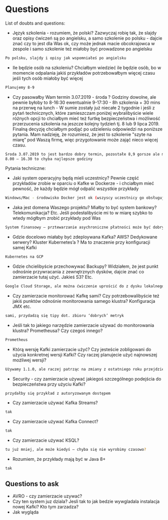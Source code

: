 # Questions

List of doubts and questions:

* Język szkolenia - rozumiem, że polski? Zazwyczaj robię tak, że slajdy oraz opisy ćwiczeń są po angielsku, a samo szkolenie po polsku - dajcie znać czy to jest dla Was ok, czy może jednak macie obcokrajowca w zespole i samo szkolenie też miałoby być prowadzone po angielsku

```sh
Po polsku, slajdy i opisy jak wspomniałeś po angielsku
```

* Ile będzie osób na szkoleniu? Chciałbym wiedzieć ile będzie osób, bo w momencie odpalania jakiś przykładów potrzebowałbym więcej czasu jeśli tych osób miałoby być więcej

```sh
Planujemy 8-9
```

* Czy pasowałby Wam termin 3.07.2019 - środa ? Godziny dowolne, ale pewnie byłoby to 8-16:30 ewentualnie 9-17:30 - 8h szkolenia + 30 mins na przerwę na lunch - W sumie zostały już niecałe 2 tygodnie i jeśli z pytań technicznych, które zamieszczam poniżej wybralibyście wiele różnych opcji to chciałbym mieć też furtkę bezpieczeństwa i możliwość przerzucenia szkolenia na jeszcze kolejny tydzień tj. 8 lub 9 lipca 2019. Finalną decyzję chciałbym podjąć po udzieleniu odpowiedzi na poniższe pytania. Mam nadzieję, że rozumiesz, że jest to szkolenie "szyte na miarę” pod Waszą firmę, więc przygotowanie może zająć nieco więcej czasu.

```sh
Środa 3.07.2019 to jest bardzo dobry termin, pozostałe 8,9 gorsze ale możliwe
8.00 – 16.30 to chyba najlepsze godziny
```

Pytania techniczne:

* Jaki system operacyjny będą mieli uczestnicy? Pewnie część przykładów zrobie w oparciu o Kafke w Dockerze - i chciałbym mieć pewność, że każdy będzie mógł odpalić wszystkie przykłady

```sh
Windows/Mac - środowisko Docker jest ok (wszyscy uczestnicy go obsługują)
```

* Jaka jest domena Waszego projektu? Miałby to być system bankowy? Telekomunikacja? Etc. Jeśli podesłalibyście mi to w miarę szybko to wtedy mógłbym zrobić przykłady pod Was

```sh
System finansowy – prztewarzanie asychroniczne płatności może być dobrym przykładem
```

* Gdzie docelowo miałaby być zdeploywana Kafka? AWS? Dedykowane serwery? Kluster Kubernetes’a ? Ma to znaczenie przy konfiguracji samej Kafki

```sh
Kubernetes na GCP
```

* Gdzie chcielibyście przechowywać Backupy? Widziałem, że jest punkt odnośnie przywracania z zewnętrznych dysków, dajcie znać co zamierzacie tutaj użyć. Jakieś S3? Etc.

```sh
Google Cloud Storage, ale można ćwiczenie uprościć do z dysku lokalnego
```

* Czy zamierzacie monitorować Kafkę sami? Czy potrzebowalibyście też jakiś punktów odnośnie monitorowania samego klustra? Konfiguracja JMX etc.

```sh
sami, przydadzą się tipy dot. zbioru ‘dobrych’ metryk
```

* Jeśli tak to jakiego narzędzie zamierzacie używać do monitorowania klustra? Prometheusa? Czy czegoś innego?

```sh
Prometheus
```

* Którą wersję Kafki zamierzacie użyć? Czy jesteście zobligowani do użycia konkretnej wersji Kafki? Czy raczej planujecie użyć najnowszej możliwej wersji?

```sh
Używamy 1.1.0, ale raczej patrząc na zmiany z ostatniego roku przejdziemy na 2.2.x
```

* Security - czy zamierzacie używać jakiegoś szczególnego podejścia do bezpieczeństwa przy użyciu Kafki?

```sh
przydałby się przykład z autoryzowanym dostępem
```

* Czy zamierzacie używać Kafka Streams?

```sh
tak
```

* Czy zamierzacie używać Kafka Connect?

```sh
tak
```

* Czy zamierzacie używać KSQL?

```sh
tu już mniej, ale może kiedyś – chyba się nie wyrobimy czasowo?
```

* Rozumiem, że przykłady mają być w Java 8+

```sh
tak
```

## Questions to ask

* AVRO - czy zamierzacie uzywać?
* Czy ten system juz dziala? Jesli tak to jak bedzie wywgladala instalacja nowej Kafki? Kto tym zarzadza?
* Jak wygląda
